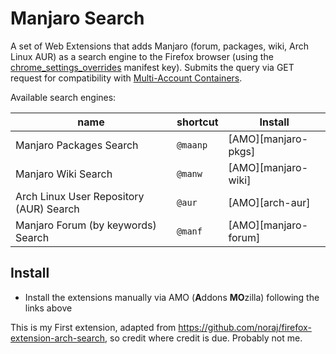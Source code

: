 # Manjaro Search

A set of Web Extensions that adds Manjaro (forum, packages, wiki, Arch Linux AUR) as a search engine to the Firefox browser
(using the [chrome_settings_overrides](https://developer.mozilla.org/en-US/docs/Mozilla/Add-ons/WebExtensions/manifest.json/chrome_settings_overrides) manifest key).
Submits the query via GET request for compatibility with [Multi-Account Containers](https://addons.mozilla.org/en-US/firefox/addon/multi-account-containers/).

Available search engines:

name                                   | shortcut   | Install
---------------------------------------|------------|-----------
Manjaro Packages Search              | `@maanp`   | [AMO][manjaro-pkgs]
Manjaro Wiki Search                  | `@manw`   | [AMO][manjaro-wiki]
Arch Linux User Repository (AUR) Search | `@aur`    | [AMO][arch-aur]
Manjaro Forum (by keywords) Search     | `@manf` | [AMO][manjaro-forum]

## Install

- Install the extensions manually via AMO (**A**ddons **MO**zilla) following the links above

This is my First extension, adapted from https://github.com/noraj/firefox-extension-arch-search, so credit where credit is due. Probably not me.